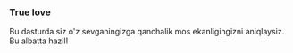 ### True love

Bu dasturda siz o'z sevganingizga qanchalik mos ekanligingizni aniqlaysiz. Bu albatta hazil!
